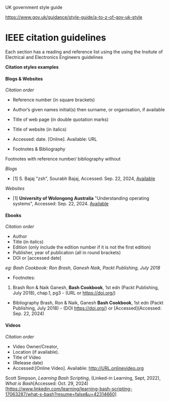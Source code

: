 UK government style guide

https://www.gov.uk/guidance/style-guide/a-to-z-of-gov-uk-style



# IEEE citation guidelines

Each section has a reading and reference list using the using the Insitute of Electrical and Electronics Engineers guidelines

__Citation styles examples__

#### Blogs & Websites

_Citation order_
- Reference number (in square brackets)
- Author’s given names initial(s) then surname, or organisation, if available
- Title of web page (in double quotation marks)
- Title of website (in italics)
- Accessed: date. [Online]. Available: URL

- Footnotes & Bibliography

Footnotes with reference number/ bibliography without

_Blogs_

- [1]  S. Bajaj "zsh", Sourabh Bajaj, Accessed: Sep. 22, 2024, [Available](https://sourabhbajaj.com/mac-setup/iTerm/zsh.html)

_Websites_

- [1]  __University of Wolongong Australia__ "Understanding operating systems", Accessed: Sep. 22, 2024. [Available](https://www.uow.edu.au/student/support-services/academic-skills/online-resources/technology-and-software/operating-systems/)


#### Ebooks

_Citation order_
- Author
- Title (in italics)
- Edition (only include the edition number if it is not the first edition)
- Publisher, year of publication (all in round brackets)
- DOI or <URL> [accessed date]

*eg: Bash Cookbook: Ron Brash, Ganesh Naik, Packt Publishing, July 2018*

- Footnotes:

1. Brash Ron & Naik Ganesh, __Bash Cookbook__, 1st edn (Packt Publishing, July 2018), chap.1, pg3 - (URL or https://doi.org/)

- Bibliography
Brash, Ron & Naik, Ganesh __Bash Cookbook__, 1st edn (Packt Publishing, July 2018) - (DOI https://doi.org/) or [Accessed](Accessed: Sep. 22, 2024)

#### Videos
_Citation order_
- Video Owner/Creator, 
- Location (if available). 
- Title of Video
- (Release date)
- Accessed:[Online Video]. Available: http://URL.onlinevideo.org


Scott Simpson, _Learning Bash Scripting_, (Linked-in Learning, Sept, 2022), _What is Bash_[Accessed: Oct. 29, 2024)[https://www.linkedin.com/learning/learning-bash-scripting-17063287/what-s-bash?resume=false&u=42314660]